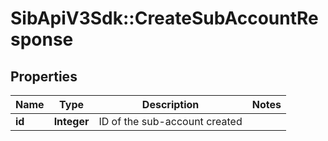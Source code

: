 # SibApiV3Sdk::CreateSubAccountResponse

## Properties
Name | Type | Description | Notes
------------ | ------------- | ------------- | -------------
**id** | **Integer** | ID of the sub-account created | 



